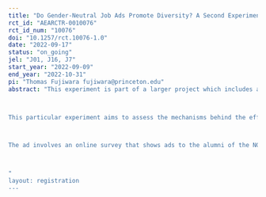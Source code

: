 ```yaml
---
title: "Do Gender-Neutral Job Ads Promote Diversity? A Second Experiment"
rct_id: "AEARCTR-0010076"
rct_id_num: "10076"
doi: "10.1257/rct.10076-1.0"
date: "2022-09-17"
status: "on_going"
jel: "J01, J16, J7"
start_year: "2022-09-09"
end_year: "2022-10-31"
pi: "Thomas Fujiwara fujiwara@princeton.edu"
abstract: "This experiment is part of a larger project which includes a previously registered experiment (AEARCTR-0005509). The larger project seeks to study the effect of using gender-neutral language in job advertisements on the quantity, quality (level of education and skill), and gender breakdown of the applicant pool in a widely used platform for the hiring of talent in the Tech Sector in Latin America. 

This particular experiment aims to assess the mechanisms behind the effects found in the previously registered experiment. It tests how potential job applicants' perceptions of a position or company are affected by whether a job advertisement uses gender-neutral language or not. 

The ad involves an online survey that shows ads to the alumni of the NGO Laboratoria, which provides "boot camps" to train women in Latin America to work as web developers and UX designers. All of Laboratoria's students are women and the NGO operates in 6 Latin American countries. 

"
layout: registration
---
```


